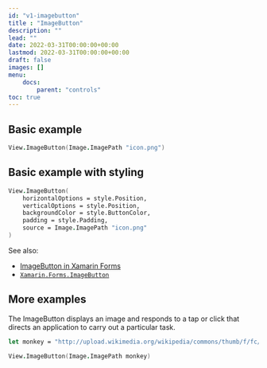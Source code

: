 ```yaml
---
id: "v1-imagebutton"
title : "ImageButton"
description: ""
lead: ""
date: 2022-03-31T00:00:00+00:00
lastmod: 2022-03-31T00:00:00+00:00
draft: false
images: []
menu:
    docs:
        parent: "controls"
toc: true
---
```


## Basic example

```fs
View.ImageButton(Image.ImagePath "icon.png")
```

## Basic example with styling

```fs
View.ImageButton(
    horizontalOptions = style.Position,
    verticalOptions = style.Position,
    backgroundColor = style.ButtonColor,
    padding = style.Padding,
    source = Image.ImagePath "icon.png"
)
```

See also:

* [ImageButton in Xamarin Forms](https://docs.microsoft.com/en-us/xamarin/xamarin-forms/user-interface/ImageButton)
* [`Xamarin.Forms.ImageButton`](https://docs.microsoft.com/en-us/dotnet/api/Xamarin.Forms.ImageButton)

## More examples

The ImageButton displays an image and responds to a tap or click that directs an application to carry out a particular task.

```fs
let monkey = "http://upload.wikimedia.org/wikipedia/commons/thumb/f/fc/Papio_anubis_%28Serengeti%2C_2009%29.jpg/200px-Papio_anubis_%28Serengeti%2C_2009%29.jpg"

View.ImageButton(Image.ImagePath monkey)
```
